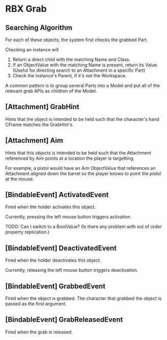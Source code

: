 # RBX Grab

## Searching Algorithm

For each of these objects, the system first checks the grabbed Part.

Checking an instance will
1. Return a direct child with the matching Name and Class.
2. If an ObjectValue with the matching Name is present, return its Value. (Useful for directing search to an Attachment in a specific Part)
3. Check the instance's Parent, if it's not the Workspace.

A common pattern is to group several Parts into a Model and put all of the relevant grab APIs as children of the Model.

## [Attachment] GrabHint

Hints that the object is intended to be held such that the character's hand CFrame matches the GrabHint's.

## [Attachment] Aim

Hints that this objects is intended to be held such that the Attachment referenced by Aim points at a location the player is targetting.

For example, a pistol would have an Aim ObjectValue that references an Attachment aligned down the barrel so the player knows to point the pistol at the mouse.

## [BindableEvent] ActivatedEvent

Fired when the holder activates this object.

Currently, pressing the left mouse button triggers activation.

TODO: Can I switch to a BoolValue?
(Is there any problem with out of order property replication.)

## [BindableEvent] DeactivatedEvent

Fired when the holder deactivates this object.

Currently, releasing the left mouse button triggers deactivation.

## [BindableEvent] GrabbedEvent

Fired when the object is grabbed. The character that grabbed the object is passed as the first argument.

## [BindableEvent] GrabReleasedEvent

Fired when the grab is released.
